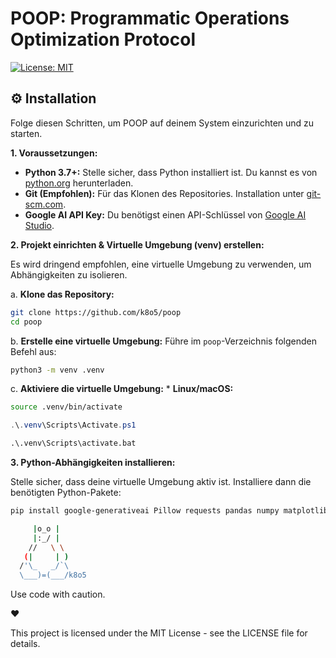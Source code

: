 # POOP: Programmatic Operations Optimization Protocol

[![License: MIT](https://img.shields.io/badge/License-MIT-yellow.svg)](https://opensource.org/licenses/MIT)

## ⚙️ Installation

Folge diesen Schritten, um POOP auf deinem System einzurichten und zu starten.

**1. Voraussetzungen:**

*   **Python 3.7+:** Stelle sicher, dass Python installiert ist. Du kannst es von [python.org](https://www.python.org/downloads/) herunterladen.
*   **Git (Empfohlen):** Für das Klonen des Repositories. Installation unter [git-scm.com](https://git-scm.com/downloads).
*   **Google AI API Key:** Du benötigst einen API-Schlüssel von [Google AI Studio](https://makersuite.google.com/app/apikey).

**2. Projekt einrichten & Virtuelle Umgebung (venv) erstellen:**

Es wird dringend empfohlen, eine virtuelle Umgebung zu verwenden, um Abhängigkeiten zu isolieren.

   a. **Klone das Repository:**
```bash
git clone https://github.com/k8o5/poop
cd poop
```

   b. **Erstelle eine virtuelle Umgebung:**
      Führe im `poop`-Verzeichnis folgenden Befehl aus:
```bash
python3 -m venv .venv
```

   c. **Aktiviere die virtuelle Umgebung:**
      *   **Linux/macOS:**
```bash
source .venv/bin/activate
```
      
```powershell
.\.venv\Scripts\Activate.ps1
```
      
```cmd
.\.venv\Scripts\activate.bat
```
   
**3. Python-Abhängigkeiten installieren:**

Stelle sicher, dass deine virtuelle Umgebung aktiv ist. Installiere dann die benötigten Python-Pakete:
```bash
pip install google-generativeai Pillow requests pandas numpy matplotlib pyautogui
```


```bash
     |o_o |
     |:_/ |
    //   \ \
   (|     | )
  /'\_   _/`\
  \___)=(___/k8o5
```

    


Use code with caution.

❤️ 

This project is licensed under the MIT License - see the LICENSE file for details.
